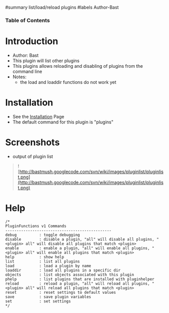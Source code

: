﻿#summary list/load/reload plugins
#labels Author-Bast

### Table of Contents ###


# Introduction #
  * Author: Bast
  * This plugin will list other plugins
  * This plugins allows reloading and disabling of plugins from the command line
  * Notes:
    * the load and loaddir functions do not work yet

# Installation #
  * See the [Installation](Installation.md) Page
  * The default command for this plugin is "plugins"

# Screenshots #
  * output of plugin list
> ![http://bastmush.googlecode.com/svn/wiki/images/pluginlist/pluginlist.png](http://bastmush.googlecode.com/svn/wiki/images/pluginlist/pluginlist.png)

# Help #
```
/*
PluginFunctions v1 Commands
-----------------------------------------------
debug          : toggle debugging
disable        : disable a plugin, "all" will disable all plugins, "<plugin> all" will disable all plugins that match <plugin>
enable         : enable a plugin, "all" will enable all plugins, "<plugin> all" will enable all plugins that match <plugin>
help           : show help
list           : list all plugins
load           : load a plugin by name
loaddir        : load all plugins in a specific dir
objects        : list objects associated with this plugin
phelp          : list plugins that are installed with pluginhelper
reload         : reload a plugin, "all" will reload all plugins, "<plugin> all" will reload all plugins that match <plugin>
reset          : reset settings to default values
save           : save plugin variables
set            : set settings
*/
```